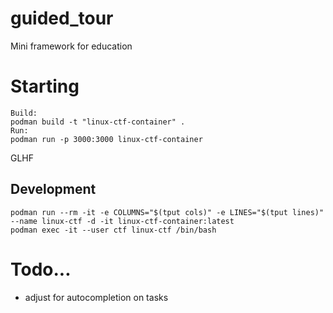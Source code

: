 # guided_tour
Mini framework for education

# Starting

```
Build:
podman build -t "linux-ctf-container" .
Run:
podman run -p 3000:3000 linux-ctf-container
```


GLHF



## Development
```
podman run --rm -it -e COLUMNS="$(tput cols)" -e LINES="$(tput lines)" --name linux-ctf -d -it linux-ctf-container:latest 
podman exec -it --user ctf linux-ctf /bin/bash
```

# Todo... 
- adjust for autocompletion on tasks
